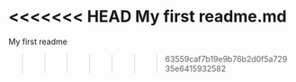 <<<<<<< HEAD
My first readme.md
=======
My first readme
>>>>>>> 63559caf7b19e9b76b2d0f5a72935e6415932582
